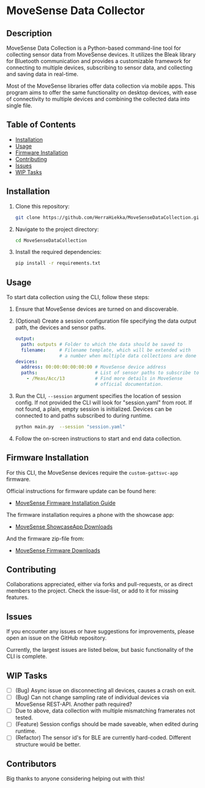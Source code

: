 # MoveSense Data Collector

## Description

MoveSense Data Collection is a Python-based command-line tool for collecting sensor data from MoveSense devices. It 
utilizes the Bleak library for Bluetooth communication and provides a customizable framework for connecting to multiple 
devices, subscribing to sensor data, and collecting and saving data in real-time.

Most of the MoveSense libraries offer data collection via mobile apps. This program aims to offer the same functionality
on desktop devices, with ease of connectivity to multiple devices and combining the collected data into single file.

## Table of Contents

- [Installation](#installation)
- [Usage](#usage)
- [Firmware Installation](#firmware-installation)
- [Contributing](#contributing)
- [Issues](#issues)
- [WIP Tasks](#wip-tasks)

## Installation

1. Clone this repository:

    ```bash
    git clone https://github.com/HerraHiekka/MoveSenseDataCollection.git
    ```

2. Navigate to the project directory:

    ```bash
    cd MoveSenseDataCollection
    ```

3. Install the required dependencies:

    ```bash
    pip install -r requirements.txt
    ```

## Usage

To start data collection using the CLI, follow these steps:

1. Ensure that MoveSense devices are turned on and discoverable.

2. (Optional) Create a session configuration file specifying the data output path, the devices and sensor paths.

    ```yaml
    output:
      path: outputs # Folder to which the data should be saved to
      filename:     # Filename template, which will be extended with
                    # a number when multiple data collections are done
   devices:
      address: 00:00:00:00:00:00 # MoveSense device address
      paths:                     # List of sensor paths to subscribe to
        - /Meas/Acc/13           # Find more details in MoveSense
                                 # official documentation.
    ```

3. Run the CLI, `--session` argument specifies the location of session config. If not provided
the CLI will look for "session.yaml" from root. If not found, a plain, empty session is initialized. Devices can be
connected to and paths subscribed to during runtime.

    ```bash
    python main.py  --session "session.yaml"
    ```

4. Follow the on-screen instructions to start and end data collection.

## Firmware Installation

For this CLI, the MoveSense devices require the `custom-gattsvc-app` firmware.

Official instructions for firmware update can be found here:
- [MoveSense Firmware Installation Guide](https://www.movesense.com/docs/test_env/esw/dfu_update/)

The firmware installation requires a phone with the showcase app:
- [MoveSense ShowcaseApp Downloads](https://bitbucket.org/movesense/movesense-mobile-lib/downloads/)

And the firmware zip-file from:
- [MoveSense Firmware Downloads](https://bitbucket.org/movesense/movesense-device-lib/src/master/samples/bin/release/)

## Contributing

Collaborations appreciated, either via forks and pull-requests, or as direct members to the project. Check the
issue-list, or add to it for missing features.

## Issues

If you encounter any issues or have suggestions for improvements, please open an issue on the GitHub repository.

Currently, the largest issues are listed below, but basic functionality of the CLI is complete. 

## WIP Tasks

- [ ] (Bug) Async issue on disconnecting all devices, causes a crash on exit.
- [ ] (Bug) Can not change sampling rate of individual devices via MoveSense REST-API. Another path required?
- [ ] Due to above, data collection with multiple mismatching framerates not tested.
- [ ] (Feature) Session configs should be made saveable, when edited during runtime.
- [ ] (Refactor) The sensor id's for BLE are currently hard-coded. Different structure would be better.

## Contributors

Big thanks to anyone considering helping out with this!